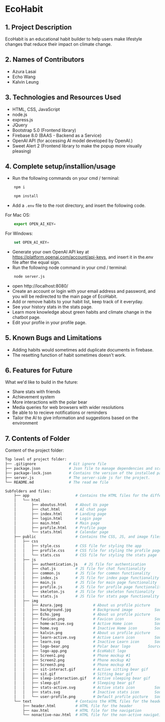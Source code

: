 # EcoHabit

## 1. Project Description

EcoHabit is an educational habit builder to help users make lifestyle changes that reduce their impact on climate change.

## 2. Names of Contributors

- Azura Lasai
- Echo Wang
- Kalvin Leung

## 3. Technologies and Resources Used

- HTML, CSS, JavaScript
- node.js
- express.js
- JQuery
- Bootstrap 5.0 (Frontend library)
- Firebase 8.0 (BAAS - Backend as a Service)
- OpenAI API (for accessing AI model developed by OpenAI.)
- Sweet Alert 2 (Frontend library to make the popup more visually pleasing)

## 4. Complete setup/installion/usage

- Run the following commands on your cmd / terminal:

```bash
    npm i
```

```bash
    npm install
```

- Add a `.env` file to the root directory, and insert the following code.

For Mac OS:

```javascript
    export OPEN_AI_KEY=
```

For Windows:

```javascript
    set OPEN_AI_KEY=
```

- Generate your own OpenAI API key at https://platform.openai.com/account/api-keys, and insert it in the.env file after the equal sign.
- Run the following node command in your cmd / terminal:

```bash
    node server.js
```

- open http://localhost:8080/
- Create an account or login with your email address and password, and you will be redirected to the main page of EcoHabit.
- Add or remove habits to your habit list, keep track of it everyday.
- See your history stats in the stats page.
- Learn more knowledge about green habits and climate change in the chatbot page.
- Edit your profile in your profile page.

## 5. Known Bugs and Limitations

- Adding habits would sometimes add duplicate documents in firebase.
- The resetting function of habit sometimes doesn't work.

## 6. Features for Future

What we'd like to build in the future:

- Share stats with friends
- Achievement system
- More interactions with the polar bear
- Media queries for web browsers with wider resolutions
- Be able to to recieve notifications or reminders
- Tailor the AI to give information and suggestions based on the environment

## 7. Contents of Folder

Content of the project folder:

```bash
Top level of project folder:
├── .gitignore               # Git ignore file
├── package.json             # Json file to manage dependencies and scripts for the project.
├── package-lock.json        # Contains the version of the installed packages
├── server.js                # The server-side js for the project.
└── README.md                # The read me file

Subfolders and files:
    ├── app                     # Contains the HTML files for the different pages of the app
    │   └── html
    │       ├── aboutus.html    # About Us page
    │       ├── chat.html       # AI chat page
    │       ├── index.html      # Landing page
    │       ├── login.html      # Login page
    │       ├── main.html       # Main page
    │       ├── profile.html    # Profile page
    │       └── stats.html      # Calendar page
    ├── public                  # Contains the CSS, JS, and image files for the app
    │   ├── css
    │   │   ├── style.css       # CSS file for styling the app
    │   │   ├── profile.css     # CSS file for styling the profile page
    │   │   └── stats.css       # CSS file for styling the stats page
    │   ├── js
    │   │   ├── authentication.js   # JS file for authentication
    │   │   ├── chat.js         # JS file for chat functionality
    │   │   ├── common.js       # JS file for common functionality
    │   │   ├── index.js        # JS file for index page functionality
    │   │   ├── main.js         # JS file for main page functionality
    │   │   ├── profile.js      # JS file for profile page functionality
    │   │   ├── skeleton.js     # JS file for skeleton functionality
    │   │   └── stats.js        # JS file for stats page functionality
    │   ├── img
    │   │   ├── Azura.jpeg              # About us profile picture
    │   │   ├── background.jpg          # Background image          Source: https://coolwallpapers.me/2638488-mountains.html
    │   │   ├── Echo.jpeg               # About us profile picture
    │   │   ├── favicon.png             # Favicon icon              Source: https://vectorified.com/download-image#polar-bear-icon-34.png
    │   │   ├── home-active.svg         # Active Home icon          Source: https://www.figma.com/community/file/1131020085382116914/20-Mobile-Bottom-Navigation-Bar
    │   │   ├── home.svg                # Inactive Home icon        Source: https://www.figma.com/community/file/1131020085382116914/20-Mobile-Bottom-Navigation-Bar
    │   │   ├── kalvin.png              # About us profile picture
    │   │   ├── learn-active.svg        # Active Learn icon         Source: https://www.figma.com/community/file/1131020085382116914/20-Mobile-Bottom-Navigation-Bar
    │   │   ├── learn.svg               # Inactive Learn icon       Source: https://www.figma.com/community/file/1131020085382116914/20-Mobile-Bottom-Navigation-Bar
    │   │   ├── logo-bear.png           # Polar bear logo        Source: https://vectorified.com/download-image#polar-bear-icon-34.png
    │   │   ├── logo-app.png            # EcoHabit logo
    │   │   ├── Screen1.png             # Phone mockup #1
    │   │   ├── Screen2.png             # Phone mockup #2
    │   │   ├── Screen3.png             # Phone mockup #3
    │   │   ├── sit-interact.gif        # Active sitting bear gif
    │   │   ├── sit.gif                 # Sitting bear gif
    │   │   ├── sleep-interaction.gif   # Active sleeping bear gif
    │   │   ├── sleep.gif               # Sleeping bear gif
    │   │   ├── stats-active.svg        # Active stats icon         Source: https://www.figma.com/community/file/1131020085382116914/20-Mobile-Bottom-Navigation-Bar
    │   │   ├── stats.svg               # Inactive stats icon       Source: https://www.figma.com/community/file/1131020085382116914/20-Mobile-Bottom-Navigation-Bar
    │   │   └── user-profile.png        # Default profile picture   Source: https://www.figma.com/community/file/1131020085382116914/20-Mobile-Bottom-Navigation-Bar
    └── text                    # Contains the HTML files for the header and navigation
        ├── header.html         # HTML file for the header
        ├── nav.html            # HTML file for the navigation
        └── nonactive-nav.html  # HTML file for the non-active navigation
```
